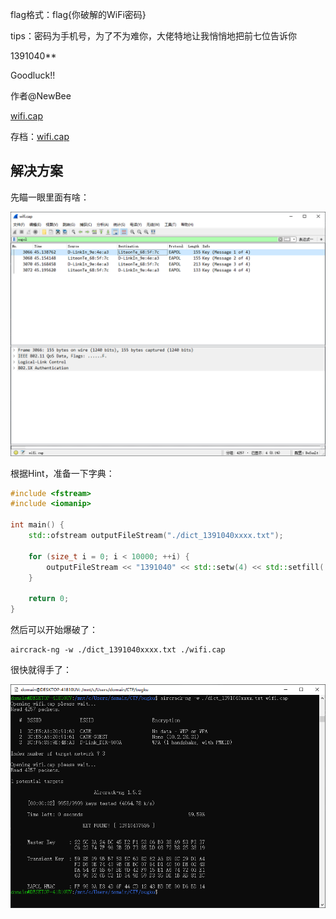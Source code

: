 flag格式：flag{你破解的WiFi密码}

tips：密码为手机号，为了不为难你，大佬特地让我悄悄地把前七位告诉你

1391040**

Goodluck!!

作者@NewBee

[wifi.cap](https://ctf.bugku.com/files/77decd384a172b9a2294e6c6acfd48cc/wifi.cap)

存档：[wifi.cap](./problems/wifi.cap)

## 解决方案
先瞄一眼里面有啥：

![想蹭网先解开密码-1.png](./img/想蹭网先解开密码-1.png)

根据Hint，准备一下字典：

``` cpp
#include <fstream>
#include <iomanip>

int main() {
    std::ofstream outputFileStream("./dict_1391040xxxx.txt");

    for (size_t i = 0; i < 10000; ++i) {
        outputFileStream << "1391040" << std::setw(4) << std::setfill('0') << i << std::endl;
    }

    return 0;
}

```

然后可以开始爆破了：

    aircrack-ng -w ./dict_1391040xxxx.txt ./wifi.cap
    
很快就得手了：

![想蹭网先解开密码-2.png](./img/想蹭网先解开密码-2.png)
